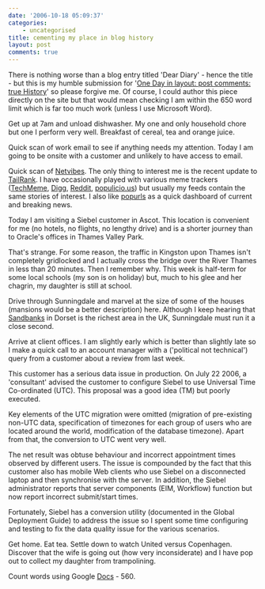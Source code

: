 ```yaml
---
date: '2006-10-18 05:09:37'
categories:
    - uncategorised
title: cementing my place in blog history
layout: post
comments: true
---
```

There is nothing worse than a blog entry titled 'Dear Diary' - hence the
title - but this is my humble submission for '[One Day in
layout: post
comments: true
History](http://www.historymatters.org.uk/output/page96.asp)' so please
forgive me. Of course, I could author this piece directly on the site
but that would mean checking I am within the 650 word limit which is far
too much work (unless I use Microsoft Word).

Get up at 7am and unload dishwasher. My one and only household chore but
one I perform very well. Breakfast of cereal, tea and orange juice.

Quick scan of work email to see if anything needs my attention. Today I
am going to be onsite with a customer and unlikely to have access to
email.

Quick scan of
[Netvibes](http://www.nbrightside.com/blog/2006/05/25/good-vibes-from-netvibes/).
The only thing to interest me is the recent update to
[TailRank](http://blog.tailrank.com/2006/10/tailrank_20_is_.html). I
have occasionally played with various meme trackers
([TechMeme](http://techmeme.com/), [Digg](http://digg.com/),
[Reddit](http://reddit.com/), [populicio.us](http://populicio.us/)) but
usually my feeds contain the same stories of interest. I also like
[popurls](http://popurls.com/) as a quick dashboard of current and
breaking news.

Today I am visiting a Siebel customer in Ascot. This location is
convenient for me (no hotels, no flights, no lengthy drive) and is a
shorter journey than to Oracle's offices in Thames Valley Park.

That's strange. For some reason, the traffic in Kingston upon Thames
isn't completely gridlocked and I actually cross the bridge over the
River Thames in less than 20 minutes. Then I remember why. This week is
half-term for some local schools (my son is on holiday) but, much to his
glee and her chagrin, my daughter is still at school.

Drive through Sunningdale and marvel at the size of some of the houses
(mansions would be a better description) here. Although I keep hearing
that [Sandbanks](http://www.thedorsetpage.com/locations/place/S020.htm)
in Dorset is the richest area in the UK, Sunningdale must run it a close
second.

Arrive at client offices. I am slightly early which is better than
slightly late so I make a quick call to an account manager with a
('political not technical') query from a customer about a review from
last week.

This customer has a serious data issue in production. On July 22 2006, a
'consultant' advised the customer to configure Siebel to use Universal
Time Co-ordinated (UTC). This proposal was a good idea (TM) but poorly
executed.

Key elements of the UTC migration were omitted (migration of
pre-existing non-UTC data, specification of timezones for each group of
users who are located around the world, modification of the database
timezone). Apart from that, the conversion to UTC went very well.

The net result was obtuse behaviour and incorrect appointment times
observed by different users. The issue is compounded by the fact that
this customer also has mobile Web clients who use Siebel on a
disconnected laptop and then synchronise with the server. In addition,
the Siebel administrator reports that server components (EIM, Workflow)
function but now report incorrect submit/start times.

Fortunately, Siebel has a conversion utility (documented in the Global
Deployment Guide) to address the issue so I spent some time configuring
and testing to fix the data quality issue for the various scenarios.

Get home. Eat tea. Settle down to watch United versus Copenhagen.
Discover that the wife is going out (how very inconsiderate) and I have
pop out to collect my daughter from trampolining.

Count words using Google [Docs](http://docs.google.com) - 560.
